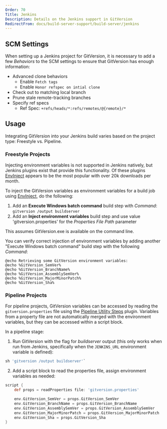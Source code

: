 ```yaml
---
Order: 70
Title: Jenkins
Description: Details on the Jenkins support in GitVersion
RedirectFrom: docs/build-server-support/build-server/jenkins
---
```


## SCM Settings

When setting up a Jenkins project for GitVersion, it is necessary to add a few _Behaviors_ to the SCM settings to ensure that GitVersion has enough information:

*   Advanced clone behaviors
    *   Enable `Fetch tags`
    *   Enable `Honor refspec on intial clone`
*   Check out to matching local branch
*   Prune stale remote-tracking branches
*   Specify ref specs
    *   Ref Spec: `+refs/heads/*:refs/remotes/@{remote}/*`

## Usage

Integrating GitVersion into your Jenkins build varies based on the project type: Freestyle vs. Pipeline.

### Freestyle Projects

Injecting environment variables is not supported in Jenkins natively, but
Jenkins plugins exist that provide this functionality. Of these plugins
[EnvInject][env-inject] appears to be the most popular with over 20k downloads per month.

To inject the GitVersion variables as environment variables for a build job
using [EnvInject][env-inject], do the following:

1.  Add an **Execute Windows batch command** build step with _Command_:
    `gitversion /output buildserver`
2.  Add an **Inject environment variables** build step and use value
    'gitversion.properties' for the _Properties File Path_ parameter

This assumes GitVersion.exe is available on the command line.

You can verify correct injection of environment variables by adding another
"Execute Windows batch command" build step with the following _Command_:

```shell
@echo Retrieving some GitVersion environment variables:
@echo %GitVersion_SemVer%
@echo %GitVersion_BranchName%
@echo %GitVersion_AssemblySemVer%
@echo %GitVersion_MajorMinorPatch%
@echo %GitVersion_Sha%
```

### Pipeline Projects

For pipeline projects, GitVersion variables can be accessed by reading the `gitversion.properties` file using the [Pipeline Utility Steps][pipeline-utility-steps] plugin. Variables from a property file are not automatically merged with the environment variables, but they can be accessed within a script block.

In a pipeline stage:

1.  Run GitVersion with the flag for _buildserver_ output (this only works when run from Jenkins, specifically when the `JENKINS_URL` environment variable is defined):

```groovy
sh 'gitversion /output buildserver'`
```

2.  Add a script block to read the properties file, assign environment variables as needed:

```groovy
script {
    def props = readProperties file: 'gitversion.properties'

    env.GitVersion_SemVer = props.GitVersion_SemVer
    env.GitVersion_BranchName = props.GitVersion_BranchName
    env.GitVersion_AssemblySemVer = props.GitVersion_AssemblySemVer
    env.GitVersion_MajorMinorPatch = props.GitVersion_MajorMinorPatch
    env.GitVersion_Sha = props.GitVersion_Sha
}
```

[env-inject]: https://wiki.jenkins-ci.org/display/JENKINS/EnvInject+Plugin
[pipeline-utility-steps]: https://plugins.jenkins.io/pipeline-utility-steps

